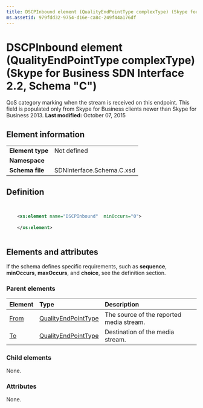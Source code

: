```yaml
---
title: DSCPInbound element (QualityEndPointType complexType) (Skype for Business SDN Interface 2.2, Schema "C")
ms.assetid: 979fdd32-9754-d16e-ca8c-249f44a176df
---
```



# DSCPInbound element (QualityEndPointType complexType) (Skype for Business SDN Interface 2.2, Schema "C")
QoS category marking when the stream is received on this endpoint. This field is populated only from Skype for Business clients newer than Skype for Business 2013. 
 **Last modified:** October 07, 2015
  
    
    


## Element information


|||
|:-----|:-----|
|**Element type**|Not defined |
|**Namespace**||
|**Schema file**|SDNInterface.Schema.C.xsd |
   

## Definition


```XML


    <xs:element name="DSCPInbound"  minOccurs="0">
    
    </xs:element>
  
```


## Elements and attributes

If the schema defines specific requirements, such as **sequence**, **minOccurs**, **maxOccurs**, and **choice**, see the definition section. 
  
    
    

### Parent elements



|**Element**|**Type**|**Description**|
|:-----|:-----|:-----|
| [From](from-element-qualitytype-complextype.md)| [QualityEndPointType](qualityendpointtype-complextype.md)|The source of the reported media stream. |
| [To](to-element-qualitytype-complextype.md)| [QualityEndPointType](qualityendpointtype-complextype.md)|Destination of the media stream. |
   

### Child elements

None. 
  
    
    

### Attributes

None. 
  
    
    

